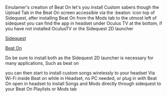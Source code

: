 Emulamer's creation of Beat On let's you install Custom sabers though the Upload Tab in the Beat On screen accessible via the :beaton:  icon top of Sidequest, after installing Beat On from the Mods tab to the utmost left of sidequest you can find the app in headset under Oculus TV at the bottom, if you have not installed OculusTV or the Sidequest 2D launcher

[Sidequest](https://xpan.cc/a-90)

[Beat On](https://sidequestvr.com/#/app/14)

Do be sure to install both as the Sidequest 2D launcher is necessary for many applications, Such as beat on

you can then start to install custom songs wirelessly to your headset Via Wi-Fi inside Beat on while in Headset, no PC needed, or plug in with Beat On open in headset to install Songs and Mods directly through sidequest to your Beat On Playlists or Mods tab